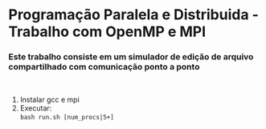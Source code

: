# Programação Paralela e Distribuida - Trabalho com OpenMP e MPI

### Este trabalho consiste em um simulador de edição de arquivo compartilhado com comunicação ponto a ponto

<br>

1. Instalar gcc e mpi
1. Executar: <br>
`bash run.sh [num_procs|5+]`